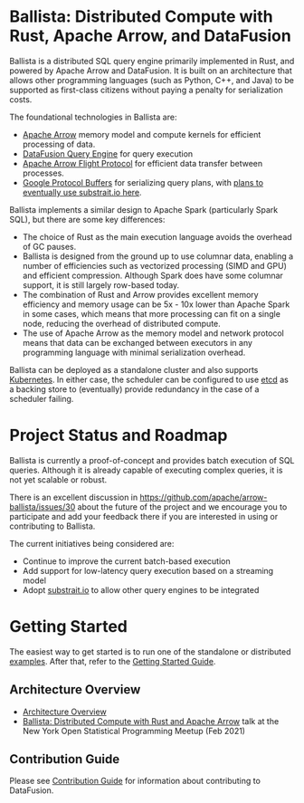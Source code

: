 <!---
  Licensed to the Apache Software Foundation (ASF) under one
  or more contributor license agreements.  See the NOTICE file
  distributed with this work for additional information
  regarding copyright ownership.  The ASF licenses this file
  to you under the Apache License, Version 2.0 (the
  "License"); you may not use this file except in compliance
  with the License.  You may obtain a copy of the License at

    http://www.apache.org/licenses/LICENSE-2.0

  Unless required by applicable law or agreed to in writing,
  software distributed under the License is distributed on an
  "AS IS" BASIS, WITHOUT WARRANTIES OR CONDITIONS OF ANY
  KIND, either express or implied.  See the License for the
  specific language governing permissions and limitations
  under the License.
-->

# Ballista: Distributed Compute with Rust, Apache Arrow, and DataFusion

Ballista is a distributed SQL query engine primarily implemented in Rust, and powered by Apache Arrow and
DataFusion. It is built on an architecture that allows other programming languages (such as Python, C++, and
Java) to be supported as first-class citizens without paying a penalty for serialization costs.

The foundational technologies in Ballista are:

- [Apache Arrow](https://arrow.apache.org/) memory model and compute kernels for efficient processing of data.
- [DataFusion Query Engine](https://github.com/apache/arrow-datafusion) for query execution
- [Apache Arrow Flight Protocol](https://arrow.apache.org/blog/2019/10/13/introducing-arrow-flight/) for efficient
  data transfer between processes.
- [Google Protocol Buffers](https://developers.google.com/protocol-buffers) for serializing query plans, with [plans to
  eventually use substrait.io here](https://github.com/apache/arrow-ballista/issues/32).

Ballista implements a similar design to Apache Spark (particularly Spark SQL), but there are some key differences:

- The choice of Rust as the main execution language avoids the overhead of GC pauses.
- Ballista is designed from the ground up to use columnar data, enabling a number of efficiencies such as vectorized
  processing (SIMD and GPU) and efficient compression. Although Spark does have some columnar support, it is still
  largely row-based today.
- The combination of Rust and Arrow provides excellent memory efficiency and memory usage can be 5x - 10x lower than
  Apache Spark in some cases, which means that more processing can fit on a single node, reducing the overhead of
  distributed compute.
- The use of Apache Arrow as the memory model and network protocol means that data can be exchanged between executors
  in any programming language with minimal serialization overhead.

Ballista can be deployed as a standalone cluster and also supports [Kubernetes](https://kubernetes.io/). In either
case, the scheduler can be configured to use [etcd](https://etcd.io/) as a backing store to (eventually) provide
redundancy in the case of a scheduler failing.

# Project Status and Roadmap

Ballista is currently a proof-of-concept and provides batch execution of SQL queries. Although it is already capable of
executing complex queries, it is not yet scalable or robust.

There is an excellent discussion in https://github.com/apache/arrow-ballista/issues/30 about the future of the project
and we encourage you to participate and add your feedback there if you are interested in using or contributing to
Ballista.

The current initiatives being considered are:

- Continue to improve the current batch-based execution
- Add support for low-latency query execution based on a streaming model
- Adopt [substrait.io](https://substrait.io/) to allow other query engines to be integrated

# Getting Started

The easiest way to get started is to run one of the standalone or distributed [examples](./examples/README.md). After
that, refer to the [Getting Started Guide](ballista/rust/client/README.md).

## Architecture Overview

- [Architecture Overview](ballista/docs/architecture.md)
- [Ballista: Distributed Compute with Rust and Apache Arrow](https://www.youtube.com/watch?v=ZZHQaOap9pQ) talk at
  the New York Open Statistical Programming Meetup (Feb 2021)

## Contribution Guide

Please see [Contribution Guide](CONTRIBUTING.md) for information about contributing to DataFusion.
